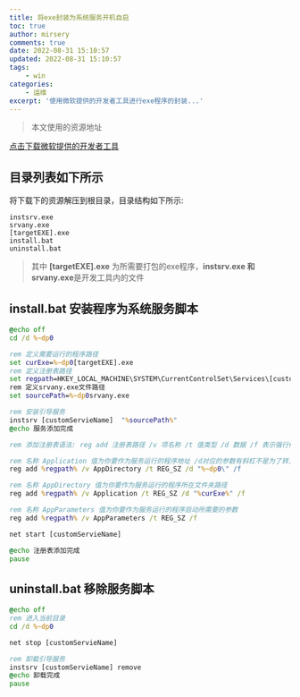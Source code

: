 ```yaml
---
title: 将exe封装为系统服务开机自启
toc: true
author: mirsery
comments: true
date: 2022-08-31 15:10:57
updated: 2022-08-31 15:10:57
tags:
    - win
categories:
    - 运维
excerpt: '使用微软提供的开发者工具进行exe程序的封装...'
---
```



<!-- toc -->

> 本文使用的资源地址

[点击下载微软提供的开发者工具](tools.zip)

## 目录列表如下所示

将下载下的资源解压到根目录，目录结构如下所示:

```
instsrv.exe
srvany.exe
[targetEXE].exe
install.bat
uninstall.bat
```

> 其中 **[targetEXE].exe** 为所需要打包的exe程序，**instsrv.exe 和 srvany.exe**是开发工具内的文件


## install.bat 安装程序为系统服务脚本

```bat
@echo off
cd /d %~dp0

rem 定义需要运行的程序路径
set curExe=%~dp0[targetEXE].exe
rem 定义注册表路径
set regpath=HKEY_LOCAL_MACHINE\SYSTEM\CurrentControlSet\Services\[customServieName]\Parameters\
rem 定义srvany.exe文件路径
set sourcePath=%~dp0srvany.exe

rem 安装引导服务
instsrv [customServieName]  "%sourcePath%"
@echo 服务添加完成

rem 添加注册表语法: reg add 注册表路径 /v 项名称 /t 值类型 /d 数据 /f 表示强行修改不提示

rem 名称 Application 值为你要作为服务运行的程序地址 /d对应的参数有斜杠不是为了转义引号，而是路径还有斜杠，默认将引号转义了，额外添加斜杠是为了保留引号
reg add %regpath% /v AppDirectory /t REG_SZ /d "%~dp0\" /f

rem 名称 AppDirectory 值为你要作为服务运行的程序所在文件夹路径
reg add %regpath% /v Application /t REG_SZ /d "%curExe%" /f

rem 名称 AppParameters 值为你要作为服务运行的程序启动所需要的参数
reg add %regpath% /v AppParameters /t REG_SZ /f

net start [customServieName]

@echo 注册表添加完成
pause

```

## uninstall.bat 移除服务脚本
```bat
@echo off
rem 进入当前目录
cd /d %~dp0

net stop [customServieName]

rem 卸载引导服务
instsrv [customServieName] remove
@echo 卸载完成
pause

```